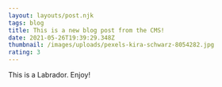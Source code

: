 ```yaml
---
layout: layouts/post.njk
tags: blog
title: This is a new blog post from the CMS!
date: 2021-05-26T19:39:29.348Z
thumbnail: /images/uploads/pexels-kira-schwarz-8054282.jpg
rating: 3
---
```

This is a Labrador. Enjoy!